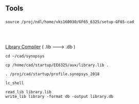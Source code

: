 ## Tools

### 
```
source /proj/ndl/home/vks160030/GF65_6325/setup-GF65-cad
```
<br/>
<br/>

[Library Compiler](https://personal.utdallas.edu/~Xiangyu.Xu/lc/) ( .lib ---> .db )

```
cd ~/cad/synopsys
```
```
cp /home/cad/startup/EE6325/aux/library.lib .
```
```
. /proj/cad/startup/profile.synopsys_2018
```
```
lc_shell
```
```
read_lib library.lib
write_lib library -format db -output library.db
```
<br/>
<br/>